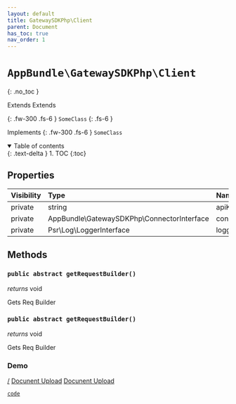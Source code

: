 ```yaml
---
layout: default
title: GatewaySDKPhp\Client
parent: Document
has_toc: true
nav_order: 1
---
```


# `AppBundle\GatewaySDKPhp\Client`
{: .no_toc }

<div class="fs-6">
  <span class="fw-300">Extends</span>
  <span>Extends</span>
</div>

{: .fw-300 .fs-6 }
`SomeClass`
{: .fs-6 }

Implements
{: .fw-300 .fs-6 }
`SomeClass`


<details open markdown="block">
  <summary>
    Table of contents
  </summary>
  {: .text-delta }
1. TOC
{:toc}
</details>

## Properties

| Visibility | Type | Name | Description |
| :--- | :--- | :--- | :--- |
| private | string | apiKey |  |
| private | AppBundle\GatewaySDKPhp\ConnectorInterface | connector |  |
| private | Psr\Log\LoggerInterface | logger |  |


## Methods

### `public abstract getRequestBuilder()`

*returns* void

Gets Req Builder

### `public abstract getRequestBuilder()`

*returns* void

Gets Req Builder

### Demo

[/](/)
[Docunent Upload](/Document/document-upload)
[Docunent Upload](Document/document-upload)

[`code`](/Document/document-upload)
